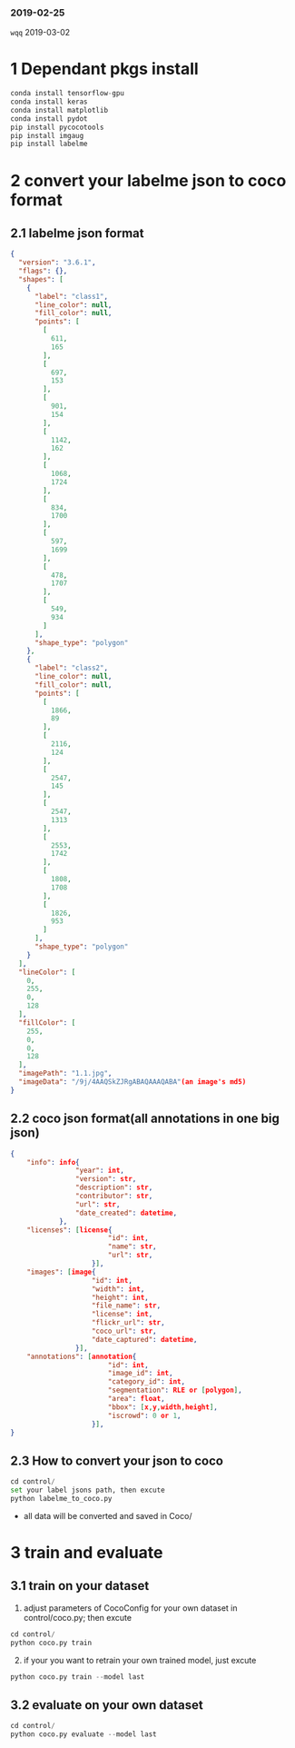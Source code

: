### 2019-02-25
`wqq`
2019-03-02
# 1 Dependant pkgs install
```python
conda install tensorflow-gpu
conda install keras
conda install matplotlib
conda install pydot
pip install pycocotools
pip install imgaug
pip install labelme
```
# 2 convert your labelme json to coco format
## 2.1 labelme json format
```json
{
  "version": "3.6.1",
  "flags": {},
  "shapes": [
    {
      "label": "class1",
      "line_color": null,
      "fill_color": null,
      "points": [
        [
          611,
          165
        ],
        [
          697,
          153
        ],
        [
          901,
          154
        ],
        [
          1142,
          162
        ],
        [
          1068,
          1724
        ],
        [
          834,
          1700
        ],
        [
          597,
          1699
        ],
        [
          478,
          1707
        ],
        [
          549,
          934
        ]
      ],
      "shape_type": "polygon"
    },
    {
      "label": "class2",
      "line_color": null,
      "fill_color": null,
      "points": [
        [
          1866,
          89
        ],
        [
          2116,
          124
        ],
        [
          2547,
          145
        ],
        [
          2547,
          1313
        ],
        [
          2553,
          1742
        ],
        [
          1808,
          1708
        ],
        [
          1826,
          953
        ]
      ],
      "shape_type": "polygon"
    }
  ],
  "lineColor": [
    0,
    255,
    0,
    128
  ],
  "fillColor": [
    255,
    0,
    0,
    128
  ],
  "imagePath": "1.1.jpg",
  "imageData": "/9j/4AAQSkZJRgABAQAAAQABA"(an image's md5)
}
```
## 2.2 coco json format(all annotations in one big json)
```json
{
    "info": info{
                "year": int,
                "version": str,
                "description": str,
                "contributor": str,
                "url": str,
                "date_created": datetime,
            },
    "licenses": [license{
                        "id": int,
                        "name": str,
                        "url": str,
                    }],
    "images": [image{
                    "id": int,
                    "width": int,
                    "height": int,
                    "file_name": str,
                    "license": int,
                    "flickr_url": str,
                    "coco_url": str,
                    "date_captured": datetime,
                }],
    "annotations": [annotation{
                        "id": int,
                        "image_id": int,
                        "category_id": int,
                        "segmentation": RLE or [polygon],
                        "area": float,
                        "bbox": [x,y,width,height],
                        "iscrowd": 0 or 1,
                    }],
}
```
## 2.3 How to convert your json to coco
```python
cd control/
set your label jsons path, then excute 
python labelme_to_coco.py
```
- all data will be converted and saved in Coco/
# 3 train and evaluate
## 3.1 train on your dataset
1. adjust parameters of CocoConfig for your own dataset in control/coco.py; then excute 
```python
cd control/
python coco.py train
```
2. if your you want to retrain your own trained model, just excute
```python
python coco.py train --model last
```
## 3.2 evaluate on your own dataset
```python
cd control/
python coco.py evaluate --model last
```
